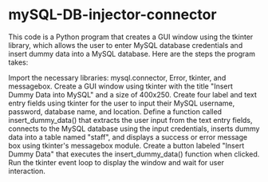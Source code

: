 # mySQL-DB-injector-connector

This code is a Python program that creates a GUI window using the tkinter library, which allows the user to enter MySQL database credentials and insert dummy data into a MySQL database. Here are the steps the program takes:

Import the necessary libraries: mysql.connector, Error, tkinter, and messagebox.
Create a GUI window using tkinter with the title "Insert Dummy Data into MySQL" and a size of 400x250.
Create four label and text entry fields using tkinter for the user to input their MySQL username, password, database name, and location.
Define a function called insert_dummy_data() that extracts the user input from the text entry fields, connects to the MySQL database using the input credentials, inserts dummy data into a table named "staff", and displays a success or error message box using tkinter's messagebox module.
Create a button labeled "Insert Dummy Data" that executes the insert_dummy_data() function when clicked.
Run the tkinter event loop to display the window and wait for user interaction.
